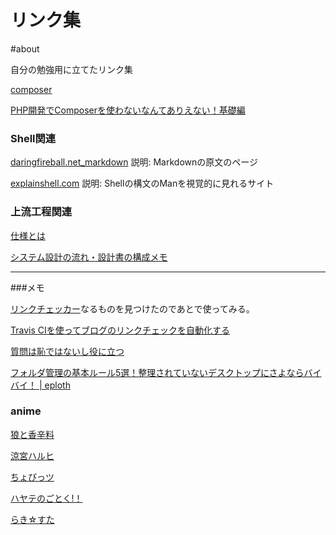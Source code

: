 
# リンク集

#about

自分の勉強用に立てたリンク集

[composer](https://getcomposer.org/)

[PHP開発でComposerを使わないなんてありえない！基礎編](https://qiita.com/niisan-tokyo/items/8cccec88d45f38171c94)

### Shell関連

[daringfireball.net_markdown](https://daringfireball.net/projects/markdown/)
説明: Markdownの原文のページ

[explainshell.com](https://explainshell.com/)
説明: Shellの構文のManを視覚的に見れるサイト


### 上流工程関連

[仕様とは](https://wa3.i-3-i.info/word1942.html)

[システム設計の流れ・設計書の構成メモ](https://qiita.com/chocode/items/fd51dd8f561e2a0fbd70)

---
###メモ


[リンクチェッカー](http://wummel.github.io/linkchecker/)なるものを見つけたのであとで使ってみる。

[Travis CIを使ってブログのリンクチェックを自動化する](https://rcmdnk.com/blog/2014/11/22/blog-octopress-travisci/)

[質問は恥ではないし役に立つ](https://qiita.com/seki_uk/items/4001423b3cd3db0dada7)

[フォルダ管理の基本ルール5選！整理されていないデスクトップにさよならバイバイ！ | eploth](https://eploth.com/knowledge/clean-desktop-files)

### anime

[狼と香辛料](http://hasekuraisuna.jp/)

[涼宮ハルヒ](https://sneakerbunko.jp/series/haruhi/)

[ちょびっツ](http://www.tbs.co.jp/chobits/)

[ハヤテのごとく!！](http://hayatenogotoku.com/)

[らき☆すた](http://www.lucky-ch.com/)
